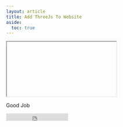 ```yaml
---
layout: article
title: Add ThreeJs To Website
aside:
  toc: true
---
```


<iframe>
	<script src="js/three.js"></script>
</iframe>

Good Job
<iframe src="https://ghbtns.com/github-btn.html?user=kitian616&repo=jekyll-TeXt-theme&type=star&count=true" frameborder="0" scrolling="0" width="170px" height="20px"></iframe>

<div></div>